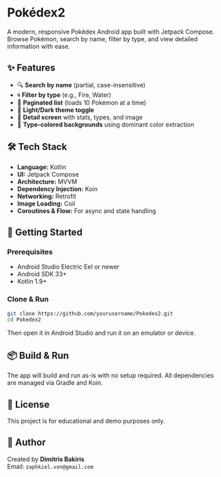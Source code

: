 # Pokédex2

A modern, responsive Pokédex Android app built with Jetpack Compose. Browse Pokémon, search by name, filter by type, and view detailed information with ease.

## ✨ Features

- 🔍 **Search by name** (partial, case-insensitive)
- 🌀 **Filter by type** (e.g., Fire, Water)
- 📄 **Paginated list** (loads 10 Pokémon at a time)
- 🌙 **Light/Dark theme toggle**
- 📘 **Detail screen** with stats, types, and image
- 🎨 **Type-colored backgrounds** using dominant color extraction

## 🛠 Tech Stack

- **Language:** Kotlin
- **UI:** Jetpack Compose
- **Architecture:** MVVM
- **Dependency Injection:** Koin
- **Networking:** Retrofit
- **Image Loading:** Coil
- **Coroutines & Flow:** For async and state handling

## 🚀 Getting Started

### Prerequisites

- Android Studio Electric Eel or newer
- Android SDK 33+
- Kotlin 1.9+

### Clone & Run

```bash
git clone https://github.com/yourusername/Pokedex2.git
cd Pokedex2
```

Then open it in Android Studio and run it on an emulator or device.

## 📦 Build & Run

The app will build and run as-is with no setup required. All dependencies are managed via Gradle and Koin.

## 🔐 License

This project is for educational and demo purposes only.

## 🙋 Author

Created by **Dimitris Bakiris**  
Email: `zaphkiel.von@gmail.com`
